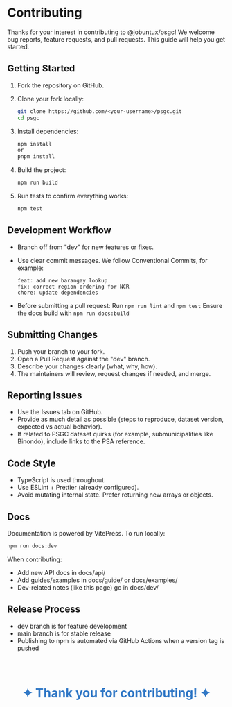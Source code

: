 # Contributing

Thanks for your interest in contributing to @jobuntux/psgc! We welcome bug reports, feature requests, and pull requests. This guide will help you get started.

## Getting Started

1. Fork the repository on GitHub.
2. Clone your fork locally:
    ```bash
    git clone https://github.com/<your-username>/psgc.git
    cd psgc
    ```

3. Install dependencies:
    ```bash
    npm install
    or
    pnpm install
    ```

4. Build the project:
    ```bash
    npm run build
    ```

5. Run tests to confirm everything works:
    ```bash
    npm test
    ```

## Development Workflow

- Branch off from "dev" for new features or fixes.
- Use clear commit messages. We follow Conventional Commits, for example:
    ```plaintext
    feat: add new barangay lookup
    fix: correct region ordering for NCR
    chore: update dependencies
    ```

- Before submitting a pull request:
  Run `npm run lint` and `npm test`
  Ensure the docs build with `npm run docs:build`

## Submitting Changes

1. Push your branch to your fork.
2. Open a Pull Request against the "dev" branch.
3. Describe your changes clearly (what, why, how).
4. The maintainers will review, request changes if needed, and merge.

## Reporting Issues

- Use the Issues tab on GitHub.
- Provide as much detail as possible (steps to reproduce, dataset version, expected vs actual behavior).
- If related to PSGC dataset quirks (for example, submunicipalities like Binondo), include links to the PSA reference.

## Code Style

- TypeScript is used throughout.
- Use ESLint + Prettier (already configured).
- Avoid mutating internal state. Prefer returning new arrays or objects.

## Docs

Documentation is powered by VitePress. To run locally:
  ```bash
  npm run docs:dev
  ```

When contributing:
- Add new API docs in docs/api/
- Add guides/examples in docs/guide/ or docs/examples/
- Dev-related notes (like this page) go in docs/dev/

## Release Process

- dev branch is for feature development
- main branch is for stable release
- Publishing to npm is automated via GitHub Actions when a version tag is pushed

<div style="padding:4rem 0; text-align:center;">
  <h1 style="color:#3178c6; font-weight:bold; margin:0;">
    ✦ Thank you for contributing! ✦
  </h1>
</div>


